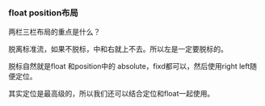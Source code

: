 ### float  position布局

两栏三栏布局的重点是什么？

脱离标准流，如果不脱标，中和右就上不去。所以左是一定要脱标的。

脱标自然就是float 和position中的 absolute，fixd都可以，然后使用right left随便定位。

其实定位是最高级的，所以我们还可以结合定位和float一起使用。

##### 

